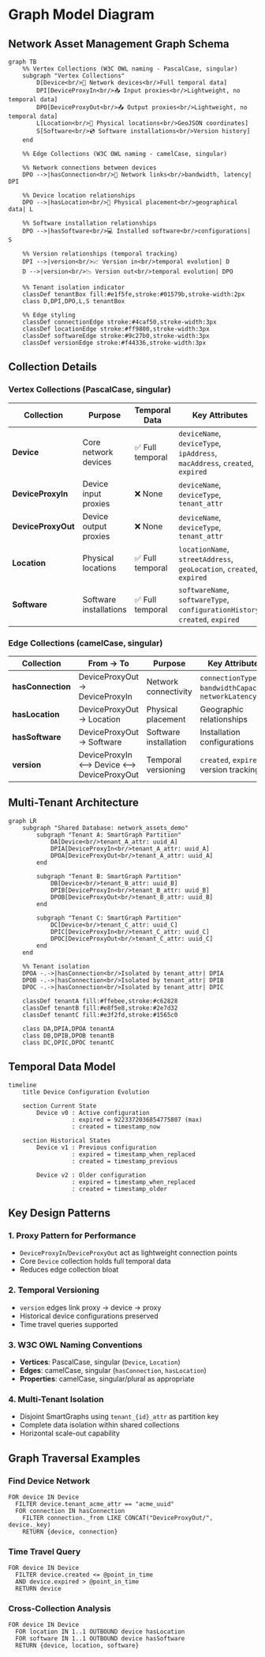 # Graph Model Diagram

## Network Asset Management Graph Schema

```mermaid
graph TB
    %% Vertex Collections (W3C OWL naming - PascalCase, singular)
    subgraph "Vertex Collections"
        D[Device<br/>📱 Network devices<br/>Full temporal data]
        DPI[DeviceProxyIn<br/>📥 Input proxies<br/>Lightweight, no temporal data]
        DPO[DeviceProxyOut<br/>📤 Output proxies<br/>Lightweight, no temporal data]
        L[Location<br/>📍 Physical locations<br/>GeoJSON coordinates]
        S[Software<br/>💿 Software installations<br/>Version history]
    end
    
    %% Edge Collections (W3C OWL naming - camelCase, singular)
    
    %% Network connections between devices
    DPO -->|hasConnection<br/>🔗 Network links<br/>bandwidth, latency| DPI
    
    %% Device location relationships
    DPO -->|hasLocation<br/>🏢 Physical placement<br/>geographical data| L
    
    %% Software installation relationships  
    DPO -->|hasSoftware<br/>💻 Installed software<br/>configurations| S
    
    %% Version relationships (temporal tracking)
    DPI -->|version<br/>📈 Version in<br/>temporal evolution| D
    D -->|version<br/>📉 Version out<br/>temporal evolution| DPO
    
    %% Tenant isolation indicator
    classDef tenantBox fill:#e1f5fe,stroke:#01579b,stroke-width:2px
    class D,DPI,DPO,L,S tenantBox
    
    %% Edge styling
    classDef connectionEdge stroke:#4caf50,stroke-width:3px
    classDef locationEdge stroke:#ff9800,stroke-width:3px  
    classDef softwareEdge stroke:#9c27b0,stroke-width:3px
    classDef versionEdge stroke:#f44336,stroke-width:3px
```

## Collection Details

### Vertex Collections (PascalCase, singular)

| Collection | Purpose | Temporal Data | Key Attributes |
|------------|---------|---------------|----------------|
| **Device** | Core network devices | ✅ Full temporal | `deviceName`, `deviceType`, `ipAddress`, `macAddress`, `created`, `expired` |
| **DeviceProxyIn** | Device input proxies | ❌ None | `deviceName`, `deviceType`, `tenant_attr` |
| **DeviceProxyOut** | Device output proxies | ❌ None | `deviceName`, `deviceType`, `tenant_attr` |
| **Location** | Physical locations | ✅ Full temporal | `locationName`, `streetAddress`, `geoLocation`, `created`, `expired` |
| **Software** | Software installations | ✅ Full temporal | `softwareName`, `softwareType`, `configurationHistory`, `created`, `expired` |

### Edge Collections (camelCase, singular)

| Collection | From → To | Purpose | Key Attributes |
|------------|-----------|---------|----------------|
| **hasConnection** | DeviceProxyOut → DeviceProxyIn | Network connectivity | `connectionType`, `bandwidthCapacity`, `networkLatency` |
| **hasLocation** | DeviceProxyOut → Location | Physical placement | Geographic relationships |
| **hasSoftware** | DeviceProxyOut → Software | Software installation | Installation configurations |
| **version** | DeviceProxyIn ⟷ Device ⟷ DeviceProxyOut | Temporal versioning | `created`, `expired`, version tracking |

## Multi-Tenant Architecture

```mermaid
graph LR
    subgraph "Shared Database: network_assets_demo"
        subgraph "Tenant A: SmartGraph Partition"
            DA[Device<br/>tenant_A_attr: uuid_A]
            DPIA[DeviceProxyIn<br/>tenant_A_attr: uuid_A]
            DPOA[DeviceProxyOut<br/>tenant_A_attr: uuid_A]
        end
        
        subgraph "Tenant B: SmartGraph Partition"  
            DB[Device<br/>tenant_B_attr: uuid_B]
            DPIB[DeviceProxyIn<br/>tenant_B_attr: uuid_B]
            DPOB[DeviceProxyOut<br/>tenant_B_attr: uuid_B]
        end
        
        subgraph "Tenant C: SmartGraph Partition"
            DC[Device<br/>tenant_C_attr: uuid_C]
            DPIC[DeviceProxyIn<br/>tenant_C_attr: uuid_C]  
            DPOC[DeviceProxyOut<br/>tenant_C_attr: uuid_C]
        end
    end
    
    %% Tenant isolation
    DPOA -.->|hasConnection<br/>Isolated by tenant_attr| DPIA
    DPOB -.->|hasConnection<br/>Isolated by tenant_attr| DPIB  
    DPOC -.->|hasConnection<br/>Isolated by tenant_attr| DPIC
    
    classDef tenantA fill:#ffebee,stroke:#c62828
    classDef tenantB fill:#e8f5e8,stroke:#2e7d32
    classDef tenantC fill:#e3f2fd,stroke:#1565c0
    
    class DA,DPIA,DPOA tenantA
    class DB,DPIB,DPOB tenantB
    class DC,DPIC,DPOC tenantC
```

## Temporal Data Model

```mermaid
timeline
    title Device Configuration Evolution
    
    section Current State
        Device v0 : Active configuration
                  : expired = 9223372036854775807 (max)
                  : created = timestamp_now
    
    section Historical States  
        Device v1 : Previous configuration
                  : expired = timestamp_when_replaced
                  : created = timestamp_previous
        
        Device v2 : Older configuration
                  : expired = timestamp_when_replaced  
                  : created = timestamp_older
```

## Key Design Patterns

### 1. **Proxy Pattern for Performance**
- `DeviceProxyIn`/`DeviceProxyOut` act as lightweight connection points
- Core `Device` collection holds full temporal data
- Reduces edge collection bloat

### 2. **Temporal Versioning**
- `version` edges link proxy → device → proxy
- Historical device configurations preserved
- Time travel queries supported

### 3. **W3C OWL Naming Conventions**
- **Vertices**: PascalCase, singular (`Device`, `Location`)
- **Edges**: camelCase, singular (`hasConnection`, `hasLocation`)
- **Properties**: camelCase, singular/plural as appropriate

### 4. **Multi-Tenant Isolation**
- Disjoint SmartGraphs using `tenant_{id}_attr` as partition key
- Complete data isolation within shared collections
- Horizontal scale-out capability

## Graph Traversal Examples

### Find Device Network
```aql
FOR device IN Device
  FILTER device.tenant_acme_attr == "acme_uuid"
  FOR connection IN hasConnection
    FILTER connection._from LIKE CONCAT("DeviceProxyOut/", device._key)
    RETURN {device, connection}
```

### Time Travel Query  
```aql
FOR device IN Device
  FILTER device.created <= @point_in_time 
  AND device.expired > @point_in_time
  RETURN device
```

### Cross-Collection Analysis
```aql
FOR device IN Device
  FOR location IN 1..1 OUTBOUND device hasLocation
  FOR software IN 1..1 OUTBOUND device hasSoftware
  RETURN {device, location, software}
```
